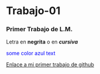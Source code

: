 # Trabajo-01

### Primer Trabajo de L.M.

Letra en **negrita** o en ___cursiva___

<span style="color:blue">some color azul text</span>

[Enlace a mi primer trabajo de github](https://github.com/christiancampos123/Trabajo-01)
